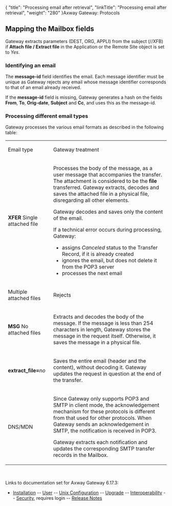 {
    "title": "Processing email after retrieval",
    "linkTitle": "Processing email after retrieval",
    "weight": "280"
}<span class="mc-variable axway_variables.Component_Long_Name variable">Axway Gateway</span>: Protocols

<span id="Mapping_and_mailbox_fields"></span>

## Mapping the Mailbox fields

Gateway extracts parameters (<span class="code">DEST</span>, <span class="code">ORG</span>, <span class="code">APPLI</span>) from the subject (<span class="code">//XFB</span>) if **Attach file / Extract file** in the Application or the Remote Site object is set to *Yes*.

<span id="Identifying_the_email"></span>

### Identifying an email

The **message-id** field identifies the email. Each message identifier must be unique as Gateway rejects any email whose message identifier corresponds to that of an email already received.

If the **message-id** field is missing, Gateway generates a hash on the fields **From**, **To**, **Orig-date**, **Subject** and **Cc**, and uses this as the message-id.

<span id="Processing_the_different_email_types"></span>

### Processing different email types

Gateway processes the various email formats as described in the following table:

<table>
         
         
         
   
   <tbody>
      <tr>
         <td><p>Email type</p>         </td>
         <td><p>Gateway treatment</p>         </td>
      </tr>
      <tr>
         <td><p><strong>XFER</strong> Single attached file</p>         </td>
         <td><p>Processes the body of the message, as a user message that accompanies the transfer. The attachment is considered to be the <strong>file</strong> transferred. Gateway extracts, decodes and saves the attached file in a physical file, disregarding all other elements.</p>
<p>Gateway decodes and saves only the content of the email.</p>
<p>If a technical error occurs during processing, Gateway:</p>
<ul>
<li>assigns <em>Canceled</em> status to the Transfer Record, if it is already created</li>
<li>ignores the email, but does not delete it from the POP3 server</li>
<li>processes the next email</li>
</ul>         </td>
      </tr>
      <tr>
         <td><p>Multiple attached files</p>         </td>
         <td><p>Rejects</p>         </td>
      </tr>
      <tr>
         <td><p><strong>MSG</strong> No attached files</p>         </td>
         <td><p>Extracts and decodes the body of the message. If the message is less than 254 characters in length, Gateway stores the message in the request itself. Otherwise, it saves the message in a physical file.</p>         </td>
      </tr>
      <tr>
         <td><p><strong>extract_file=</strong><em>no</em></p>         </td>
         <td><p>Saves the entire email (header and the content), without decoding it. Gateway updates the request in question at the end of the transfer.</p>         </td>
      </tr>
      <tr>
         <td><p>DNS/MDN</p>         </td>
         <td><p>Since Gateway only supports POP3 and SMTP in client mode, the acknowledgement mechanism for these protocols is different from that used for other protocols. When Gateway sends an acknowledgement in SMTP, the notification is received in POP3.</p>
<p>Gateway extracts each notification and updates the corresponding SMTP transfer records in the Mailbox.</p>         </td>
      </tr>
   </tbody>
</table>

 

Links to documentation set for Axway Gateway <span class="mc-variable axway_variables.Release_Number variable">6.17.3</span>:

-   [Installation](#) -- [User](#) -- [Unix Configuration](#) -- [Upgrade](#) -- [Interoperability](#) -- [Security](#), requires login -- [Release Notes](#)
